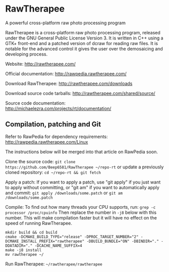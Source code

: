 # RawTherapee
A powerful cross-platform raw photo processing program

RawTherapee is a cross-platform raw photo processing program, released under the GNU General Public License Version 3. It is written in C++ using a GTK+ front-end and a patched version of dcraw for reading raw files. It is notable for the advanced control it gives the user over the demosaicing and developing process.

Website:
http://rawtherapee.com/

Official documentation:
http://rawpedia.rawtherapee.com/

Download RawTherapee:
http://rawtherapee.com/downloads

Download source code tarballs:
http://rawtherapee.com/shared/source/

Source code documentation:
http://michaelezra.com/projects/rt/documentation/

## Compilation, patching and Git
Refer to RawPedia for dependency requirements:
http://rawpedia.rawtherapee.com/Linux

The instructions below will be merged into that article on RawPedia soon.

Clone the source code:
`git clone https://github.com/Beep6581/RawTherapee ~/repo-rt`
or update a previously cloned repository:
`cd ~/repo-rt && git fetch`

Apply a patch:
If you want to apply a patch, use "git apply" if you just want to apply without committing, or "git am" if you want to automatically apply and commit:
`git apply /downloads/some.patch`
or
`git am /downloads/some.patch`

Compile:
To find out how many threads your CPU supports, run:
`grep -c processor /proc/cpuinfo`
Then replace the number in `-j8` below with this number. This will make compilation faster but it will have no effect on the speed of running RawTherapee.
```
mkdir build && cd build
cmake -DCMAKE_BUILD_TYPE="release" -DPROC_TARGET_NUMBER="2" -DCMAKE_INSTALL_PREFIX="rawtherapee" -DBUILD_BUNDLE="ON" -DBINDIR="." -DDATADIR="." -DCACHE_NAME_SUFFIX=4
make -j8 install
mv rawtherapee ~/
```

Run RawTherapee:
`~/rawtherapee/rawtherapee`

